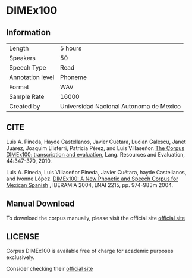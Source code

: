 # DIMEx100

## Information

| | |
|-|-|
|Length|5 hours|
|Speakers|50|
|Speech Type| Read |
|Annotation level| Phoneme |
|Format|WAV|
|Sample Rate|16000|
|Created by| Universidad Nacional Autonoma de Mexico |


## CITE

Luis A. Pineda, Hayde Castellanos, Javier Cuétara, Lucian Galescu, Janet Juárez, Joaquim Llisterri, Patricia Pérez, and Luis Villaseñor. [The Corpus DIMEx100: transcription and evaluation](http://turing.iimas.unam.mx/~luis/DIME/DIMEx100/sobretiro-springer.pdf), Lang. Resources and Evaluation, 44:347-370, 2010.

Luis A. Pineda, Luis Villaseñor Pineda, Javier Cuétara, hayde Castellanos, and Ivonne López. [DIMEx100: A New Phonetic and Speech Corpus for Mexican Spanish](http://turing.iimas.unam.mx/~luis/DIME/DIMEx100/DIMEx100-LNAI3315.pdf) , IBERAMIA 2004, LNAI 2215, pp. 974-983m 2004.

## Manual Download

To download the corpus manually, please visit the official site [official site](http://turing.iimas.unam.mx/~luis/DIME/CORPUS-DIMEX.html)

## LICENSE

Corpus DIMEx100 is available free of charge for academic purposes exclusively.

Consider checking their [official site](http://turing.iimas.unam.mx/~luis/DIME/CORPUS-DIMEX.html)
